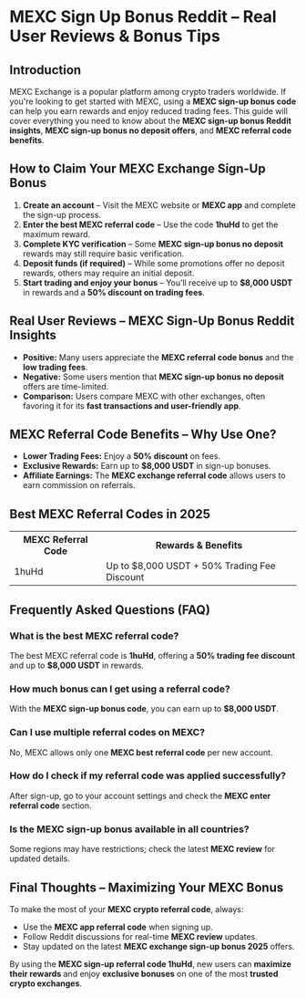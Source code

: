 <h1>MEXC Sign Up Bonus Reddit – Real User Reviews & Bonus Tips</h1>
<h2>Introduction</h2>
<p>MEXC Exchange is a popular platform among crypto traders worldwide. If you're looking to get started with MEXC, using a <strong>MEXC sign-up bonus code</strong> can help you earn rewards and enjoy reduced trading fees. This guide will cover everything you need to know about the <strong>MEXC sign-up bonus Reddit insights</strong>, <strong>MEXC sign-up bonus no deposit offers</strong>, and <strong>MEXC referral code benefits</strong>.</p>

<h2>How to Claim Your MEXC Exchange Sign-Up Bonus</h2>
<ol>
    <li><strong>Create an account</strong> – Visit the MEXC website or <strong>MEXC app</strong> and complete the sign-up process.</li>
    <li><strong>Enter the best MEXC referral code</strong> – Use the code <strong>1huHd</strong> to get the maximum reward.</li>
    <li><strong>Complete KYC verification</strong> – Some <strong>MEXC sign-up bonus no deposit</strong> rewards may still require basic verification.</li>
    <li><strong>Deposit funds (if required)</strong> – While some promotions offer no deposit rewards, others may require an initial deposit.</li>
    <li><strong>Start trading and enjoy your bonus</strong> – You’ll receive up to <strong>$8,000 USDT</strong> in rewards and a <strong>50% discount on trading fees</strong>.</li>
</ol>

<h2>Real User Reviews – MEXC Sign-Up Bonus Reddit Insights</h2>
<ul>
    <li><strong>Positive:</strong> Many users appreciate the <strong>MEXC referral code bonus</strong> and the <strong>low trading fees</strong>.</li>
    <li><strong>Negative:</strong> Some users mention that <strong>MEXC sign-up bonus no deposit</strong> offers are time-limited.</li>
    <li><strong>Comparison:</strong> Users compare MEXC with other exchanges, often favoring it for its <strong>fast transactions and user-friendly app</strong>.</li>
</ul>

<h2>MEXC Referral Code Benefits – Why Use One?</h2>
<ul>
    <li><strong>Lower Trading Fees:</strong> Enjoy a <strong>50% discount</strong> on fees.</li>
    <li><strong>Exclusive Rewards:</strong> Earn up to <strong>$8,000 USDT</strong> in sign-up bonuses.</li>
    <li><strong>Affiliate Earnings:</strong> The <strong>MEXC exchange referral code</strong> allows users to earn commission on referrals.</li>
</ul>

<h2>Best MEXC Referral Codes in 2025</h2>
<table>
    <tr>
        <th>MEXC Referral Code</th>
        <th>Rewards & Benefits</th>
    </tr>
    <tr>
        <td>1huHd</td>
        <td>Up to $8,000 USDT + 50% Trading Fee Discount</td>
    </tr>
</table>

<h2>Frequently Asked Questions (FAQ)</h2>
<h3>What is the best MEXC referral code?</h3>
<p>The best MEXC referral code is <strong>1huHd</strong>, offering a <strong>50% trading fee discount</strong> and up to <strong>$8,000 USDT</strong> in rewards.</p>

<h3>How much bonus can I get using a referral code?</h3>
<p>With the <strong>MEXC sign-up bonus code</strong>, you can earn up to <strong>$8,000 USDT</strong>.</p>

<h3>Can I use multiple referral codes on MEXC?</h3>
<p>No, MEXC allows only one <strong>MEXC best referral code</strong> per new account.</p>

<h3>How do I check if my referral code was applied successfully?</h3>
<p>After sign-up, go to your account settings and check the <strong>MEXC enter referral code</strong> section.</p>

<h3>Is the MEXC sign-up bonus available in all countries?</h3>
<p>Some regions may have restrictions; check the latest <strong>MEXC review</strong> for updated details.</p>

<h2>Final Thoughts – Maximizing Your MEXC Bonus</h2>
<p>To make the most of your <strong>MEXC crypto referral code</strong>, always:</p>
<ul>
    <li>Use the <strong>MEXC app referral code</strong> when signing up.</li>
    <li>Follow Reddit discussions for real-time <strong>MEXC review</strong> updates.</li>
    <li>Stay updated on the latest <strong>MEXC exchange sign-up bonus 2025</strong> offers.</li>
</ul>

<p>By using the <strong>MEXC sign-up referral code 1huHd</strong>, new users can <strong>maximize their rewards</strong> and enjoy <strong>exclusive bonuses</strong> on one of the most <strong>trusted crypto exchanges</strong>.</p>
